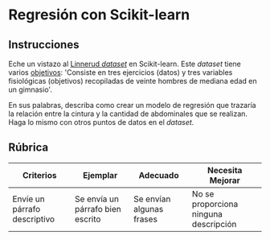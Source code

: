 # Regresión con Scikit-learn

## Instrucciones


Eche un vistazo al [Linnerud _dataset_](https://scikit-learn.org/stable/modules/generated/sklearn.datasets.load_linnerud.html#sklearn.datasets.load_linnerud) en Scikit-learn. Este _dataset_ tiene varios [objetivos](https://scikit-learn.org/stable/datasets/toy_dataset.html#linnerrud-dataset): 'Consiste en tres ejercicios (datos) y tres variables fisiológicas (objetivos) recopiladas de veinte hombres de mediana edad en un gimnasio'.

En sus palabras, describa como crear un modelo de regresión que trazaría la relación entre la cintura y la cantidad de abdominales que se realizan. Haga lo mismo con otros puntos de datos en el _dataset_.

## Rúbrica

| Criterios                       | Ejemplar                           | Adecuado              | Necesita Mejorar         |
| ------------------------------ | ----------------------------------- | ----------------------------- | -------------------------- |
| Envíe un párrafo descriptivo | Se envía un párrafo bien escrito | Se envían algunas frases | No se proporciona ninguna descripción |